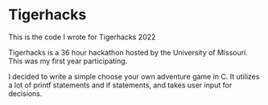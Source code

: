 # Tigerhacks
This is the code I wrote for Tigerhacks 2022

Tigerhacks is a 36 hour hackathon hosted by the University of Missouri. 
This was my first year participating. 

I decided to write a simple choose your own adventure game in C.
It utilizes a lot of printf statements and if statements, and takes user input for decisions. 
